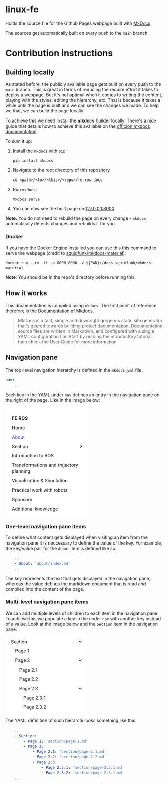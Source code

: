 # linux-fe
Holds the source file for the Github Pages webpage built with [MkDocs](https://www.mkdocs.org/).

The sources get automatically built on every push to the `main` branch.
# Contribution instructions


## Building locally

As stated before, the publicly available page gets built on every push to the `main` branch. This is great in terms of reducing the require effort it takes to deploy a webpage. But it's not optimal when it comes to writing the content, playing with the styles, editing the hierarchy, etc. That is because it takes a while until the page is built and we can see the changes we made. To help we that, we can build the page locally!

To achieve this we need install the **mkdocs** builder locally. There's a nice guide that details how to achieve this available on the [officion mkdocs documentation](http://127.0.0.1:8000/fe-ros-docs/).

To sum it up:

1. Install the `mkdocs` with `pip`
    ```
    pip install mkdocs
    ```
2. Navigate to the root directory of this repository
    ```
    cd <path>/<to>/<this>/<repo>/fe-ros-docs
    ```
3. Run `mkdocs`:
    ```
    mkdocs serve
    ```
4. You can now see the built page on:[127.0.0.1:8000](http://127.0.0.1:8000/fe-ros-docs/).

**Note:** You do not need to rebuild the page on every change - `mkdocs` automatically detects changes and rebuilds it for you.

### Docker
If you have the Docker Engine installed you can use this this command to serve the webpage (credit to [squidfunk/mkdocs-material](https://hub.docker.com/r/squidfunk/mkdocs-material)):
```
docker run --rm -it -p 8000:8000 -v ${PWD}:/docs squidfunk/mkdocs-material
```
**Note**: You should be in the repo's directory before running this.

## How it works

This documentation is compiled using `mkdocs`. The first point of reference therefore is the [Documentation of Mkdocs](https://www.mkdocs.org/user-guide/writing-your-docs/).

> MkDocs is a fast, simple and downright gorgeous static site generator that's geared towards building project documentation. Documentation source files are written in Markdown, and configured with a single YAML configuration file. Start by reading the introductory tutorial, then check the User Guide for more information

## Navigation pane

The top-level navigation hierarchy is defined in the `mkdocs.yml` file:
```yaml
nav:
    ...
```

Each key in the YAML under `nav` defines an entry in the navigation pane on the right of the page. Like in the image below:

![Navigation bar](assets/readme-images/../../docs/assets/readme-images/nav-bar.png "Navigation bar")

### One-level navigation pane items

To define what content gets displayed when visiting an item from the navigation pane it is neccessary to define the value of the key. For example, the key/value pair for the `About` item is defined like so:
```yaml
    ...
    - About: 'about/index.md'
    ...
```
The key represents the text that gets displayed in the navigation pane, whereas the value defines the markdown document that is read and compiled into the content of the page.

### Multi-level navigation pane items

We can add multiple levels of children to each item in the navigation pane. To achieve this we populate a key in the under `nav` with another key instead of a value. Look at the image below and the `Section` item in the navigation pane:

![Multi-level navigation bar](assets/readme-images/../../docs/assets/readme-images/multi-level-nav-bar.png "Multi-level navigation bar")

The YAML definition of such hierarchi looks something like this:
```yaml
    ...
    - Section: 
        - Page 1: 'section/page-1.md'
        - Page 2:
            - Page 2.1: 'section/page-2.1.md'
            - Page 2.2: 'section/page-2.2.md'
            - Page 2.3:
                - Page 2.3.1: 'section/page-2.3.1.md'
                - Page 2.3.2: 'section/page-2.3.1.md'
    ...
```
